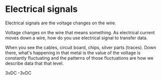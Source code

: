 # Electrical signals
Electrical signals are the voltage changes on the wire.

Voltage changes on the wire that means something. As electrical current moves down a wire, how do you use electrical signal to transfer data. 

When you see the cables, circuit board, chips, silver parts (traces). Down there, what's happening in that metal is the value of the voltage is constantly fluctuating and the patterns of those fluctuations are how we describe data that that level.

3vDC -3vDC